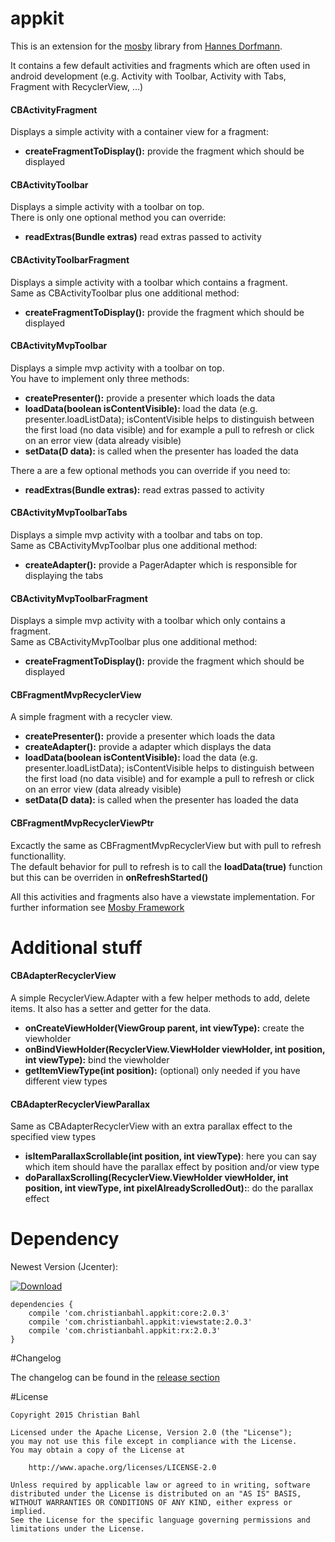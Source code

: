 # appkit
This is an extension for the [mosby](https://github.com/sockeqwe/mosby) library from [Hannes Dorfmann](http://hannesdorfmann.com/).

It contains a few default activities and fragments which are often used in android development (e.g. Activity with Toolbar, Activity with Tabs, Fragment with RecyclerView, ...)

#### CBActivityFragment
Displays a simple activity with a container view for a fragment:

* **createFragmentToDisplay():** provide the fragment which should be displayed

#### CBActivityToolbar
Displays a simple activity with a toolbar on top.<br />
There is only one optional method you can override:

* **readExtras(Bundle extras)** read extras passed to activity

#### CBActivityToolbarFragment
Displays a simple activity with a toolbar which contains a fragment.<br />
Same as CBActivityToolbar plus one additional method:

* **createFragmentToDisplay():** provide the fragment which should be displayed

#### CBActivityMvpToolbar
Displays a simple mvp activity with a toolbar on top.<br/>
You have to implement only three methods:

* **createPresenter():** provide a presenter which loads the data
* **loadData(boolean isContentVisible):** load the data (e.g. presenter.loadListData); isContentVisible helps to distinguish between the first load (no data visible) and for example a pull to refresh or click on an error view (data already visible)
* **setData(D data):** is called when the presenter has loaded the data
 
There a are a few optional methods you can override if you need to:
* **readExtras(Bundle extras):** read extras passed to activity

#### CBActivityMvpToolbarTabs
Displays a simple mvp activity with a toolbar and tabs on top.<br/>
Same as CBActivityMvpToolbar plus one additional method:

* **createAdapter():** provide a PagerAdapter which is responsible for displaying the tabs

#### CBActivityMvpToolbarFragment
Displays a simple mvp activity with a toolbar which only contains a fragment.<br/>
Same as CBActivityMvpToolbar plus one additional method:

* **createFragmentToDisplay():** provide the fragment which should be displayed

#### CBFragmentMvpRecyclerView
A simple fragment with a recycler view.

* **createPresenter():** provide a presenter which loads the data
* **createAdapter():** provide a adapter which displays the data
* **loadData(boolean isContentVisible):** load the data (e.g. presenter.loadListData); isContentVisible helps to distinguish between the first load (no data visible) and for example a pull to refresh or click on an error view (data already visible)
* **setData(D data):** is called when the presenter has loaded the data

#### CBFragmentMvpRecyclerViewPtr
Excactly the same as CBFragmentMvpRecyclerView but with pull to refresh functionallity.<br/>
The default behavior for pull to refresh is to call the **loadData(true)** function but this can be overriden in **onRefreshStarted()**

All this activities and fragments also have a viewstate implementation. For further information see [Mosby Framework](http://hannesdorfmann.com/mosby/)

# Additional stuff

#### CBAdapterRecyclerView
A simple RecyclerView.Adapter with a few helper methods to add, delete items. It also has a setter and getter for the data.

* **onCreateViewHolder(ViewGroup parent, int viewType):** create the viewholder
* **onBindViewHolder(RecyclerView.ViewHolder viewHolder, int position, int viewType):** bind the viewholder
* **getItemViewType(int position):** (optional) only needed if you have different view types

#### CBAdapterRecyclerViewParallax
Same as CBAdapterRecyclerView with an extra parallax effect to the specified view types

* **isItemParallaxScrollable(int position, int viewType)**: here you can say which item should have the parallax effect by position and/or view type
* **doParallaxScrolling(RecyclerView.ViewHolder viewHolder, int position, int viewType, int pixelAlreadyScrolledOut):**: do the parallax effect

# Dependency

Newest Version (Jcenter):

[ ![Download](https://api.bintray.com/packages/bodo1981/maven/appkit/images/download.svg) ](https://bintray.com/bodo1981/maven/appkit/_latestVersion)

    dependencies {
        compile 'com.christianbahl.appkit:core:2.0.3'
        compile 'com.christianbahl.appkit:viewstate:2.0.3'
        compile 'com.christianbahl.appkit:rx:2.0.3'
    }

#Changelog

The changelog can be found in the [release section](https://github.com/Bodo1981/appkit/releases)

#License

    Copyright 2015 Christian Bahl

    Licensed under the Apache License, Version 2.0 (the "License");
    you may not use this file except in compliance with the License.
    You may obtain a copy of the License at

        http://www.apache.org/licenses/LICENSE-2.0

    Unless required by applicable law or agreed to in writing, software
    distributed under the License is distributed on an "AS IS" BASIS,
    WITHOUT WARRANTIES OR CONDITIONS OF ANY KIND, either express or implied.
    See the License for the specific language governing permissions and
    limitations under the License.
